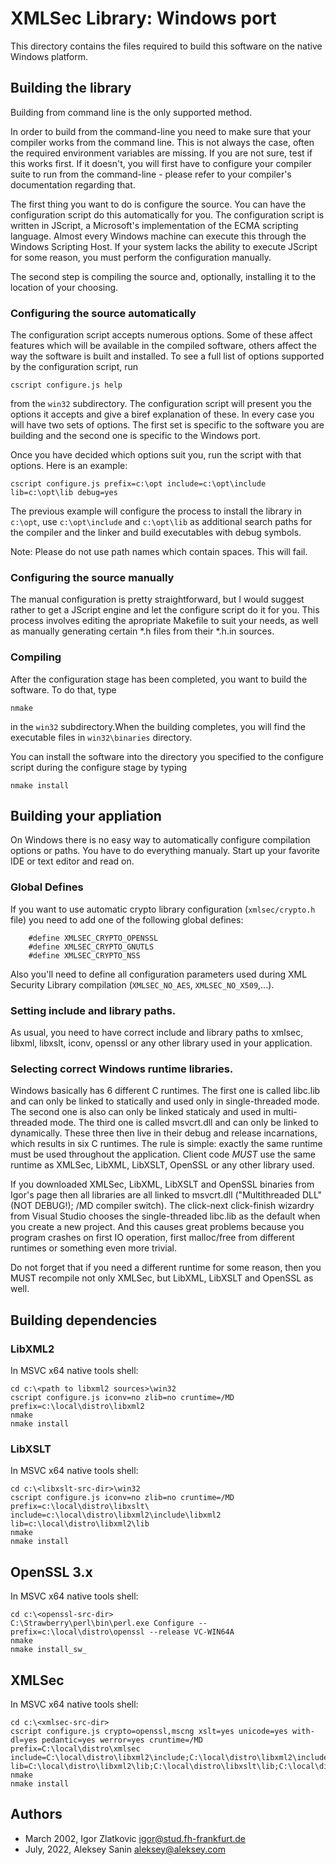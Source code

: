 # XMLSec Library: Windows port

This directory contains the files required to build this software on the
native Windows platform.

## Building the library

Building from command line is the only supported method.

In order to build from the command-line you need to make sure that
your compiler works from the command line. This is not always the
case, often the required environment variables are missing. If you are
not sure, test if this works first. If it doesn't, you will first have
to configure your compiler suite to run from the command-line - please
refer to your compiler's documentation regarding that.

The first thing you want to do is configure the source. You can have
the configuration script do this automatically for you. The
configuration script is written in JScript, a Microsoft's
implementation of the ECMA scripting language. Almost every Windows
machine can execute this through the Windows Scripting Host. If your
system lacks the ability to execute JScript for some reason, you must
perform the configuration manually.

The second step is compiling the source and, optionally, installing it
to the location of your choosing.

### Configuring the source automatically

The configuration script accepts numerous options. Some of these
affect features which will be available in the compiled software,
others affect the way the software is built and installed. To see a
full list of options supported by the configuration script, run

```
cscript configure.js help
```

from the `win32` subdirectory. The configuration script will present you
the options it accepts and give a biref explanation of these. In every
case you will have two sets of options. The first set is specific to
the software you are building and the second one is specific to the
Windows port.

Once you have decided which options suit you, run the script with that
options. Here is an example:

```
cscript configure.js prefix=c:\opt include=c:\opt\include lib=c:\opt\lib debug=yes
```

The previous example will configure the process to install the library
in `c:\opt`, use `c:\opt\include` and `c:\opt\lib` as additional search
paths for the compiler and the linker and build executables with debug
symbols.

Note: Please do not use path names which contain spaces. This will
fail.

### Configuring the source manually

The manual configuration is pretty straightforward, but I would
suggest rather to get a JScript engine and let the configure script do
it for you. This process involves editing the apropriate Makefile to
suit your needs, as well as manually generating certain *.h files from
their *.h.in sources.

### Compiling

After the configuration stage has been completed, you want to build
the software. To do that, type

```
nmake
```

in the `win32` subdirectory.When the building completes, you will find
the executable files in `win32\binaries` directory.

You can install the software into the directory you specified to the
configure script during the configure stage by typing

```
nmake install
```

## Building your appliation

On Windows there is no easy way to automatically configure compilation
options or paths. You have to do everything manualy. Start up your
favorite IDE or text editor and read on.

### Global Defines

If you want to use automatic crypto library configuration (`xmlsec/crypto.h` file)
you need to add one of the following global defines:

```
    #define XMLSEC_CRYPTO_OPENSSL
    #define XMLSEC_CRYPTO_GNUTLS
    #define XMLSEC_CRYPTO_NSS
```

Also you'll need to define all configuration parameters used during XML Security
Library compilation (`XMLSEC_NO_AES`, `XMLSEC_NO_X509`,...).

### Setting include and library paths.

As usual, you need to have correct include and library paths to xmlsec, libxml,
libxslt, iconv, openssl or any other library used in your application.

### Selecting correct Windows runtime libraries.

Windows basically has 6 different C runtimes. The first one is called libc.lib
and can only be linked to statically and used only in single-threaded mode.
The second one is also can only be linked staticaly and used in multi-threaded
mode. The third one is called msvcrt.dll and can only be linked to dynamically.
These three then live in their debug and release incarnations, which results in
six C runtimes. The rule is simple: exactly the same runtime must be used
throughout the application. Client code *MUST* use the same runtime as XMLSec,
LibXML, LibXSLT, OpenSSL or any other library used.

If you downloaded XMLSec, LibXML, LibXSLT and OpenSSL binaries from Igor's
page then all libraries are all linked to msvcrt.dll ("Multithreaded DLL"
(NOT DEBUG!); /MD compiler switch). The click-next click-finish wizardry
from Visual Studio chooses the single-threaded libc.lib as the default
when you create a new project. And this causes great problems because
you program crashes on first IO operation, first malloc/free from different
runtimes or something even more trivial.

Do not forget that if you need a different runtime for some reason, then
you MUST recompile not only XMLSec, but LibXML, LibXSLT and OpenSSL as well.


## Building dependencies

### LibXML2

In MSVC x64 native tools shell:

```
cd c:\<path to libxml2 sources>\win32
cscript configure.js iconv=no zlib=no cruntime=/MD prefix=c:\local\distro\libxml2
nmake
nmake install
```

### LibXSLT

In MSVC x64 native tools shell:

```
cd c:\<libxslt-src-dir>\win32
cscript configure.js iconv=no zlib=no cruntime=/MD prefix=c:\local\distro\libxslt\ include=c:\local\distro\libxml2\include\libxml2 lib=c:\local\distro\libxml2\lib
nmake
nmake install
```

## OpenSSL 3.x

In MSVC x64 native tools shell:

```
cd c:\<openssl-src-dir>
C:\Strawberry\perl\bin\perl.exe Configure --prefix=c:\local\distro\openssl --release VC-WIN64A
nmake
nmake install_sw_
```

## XMLSec

In MSVC x64 native tools shell:

```
cd c:\<xmlsec-src-dir>
cscript configure.js crypto=openssl,mscng xslt=yes unicode=yes with-dl=yes pedantic=yes werror=yes cruntime=/MD prefix=C:\local\distro\xmlsec include=C:\local\distro\libxml2\include;C:\local\distro\libxml2\include\libxml2;C:\local\distro\libxslt\include;C:\local\distro\openssl\include; lib=C:\local\distro\libxml2\lib;C:\local\distro\libxslt\lib;C:\local\distro\openssl\lib
nmake
nmake install
```

## Authors
- March 2002, Igor Zlatkovic <igor@stud.fh-frankfurt.de>
- July, 2022, Aleksey Sanin <aleksey@aleksey.com>
